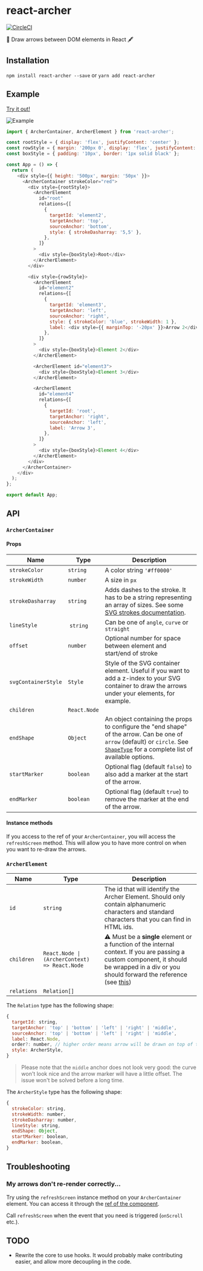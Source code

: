 # react-archer

[![CircleCI](https://circleci.com/gh/pierpo/react-archer.svg?style=svg)](https://circleci.com/gh/pierpo/react-archer)

🏹 Draw arrows between DOM elements in React 🖋

## Installation

`npm install react-archer --save` or `yarn add react-archer`

## Example

[Try it out!](https://pierpo.github.io/react-archer/)

![Example](https://raw.githubusercontent.com/pierpo/react-archer/master/example.png)

```javascript
import { ArcherContainer, ArcherElement } from 'react-archer';

const rootStyle = { display: 'flex', justifyContent: 'center' };
const rowStyle = { margin: '200px 0', display: 'flex', justifyContent: 'space-between' };
const boxStyle = { padding: '10px', border: '1px solid black' };

const App = () => {
  return (
    <div style={{ height: '500px', margin: '50px' }}>
      <ArcherContainer strokeColor="red">
        <div style={rootStyle}>
          <ArcherElement
            id="root"
            relations={[
              {
                targetId: 'element2',
                targetAnchor: 'top',
                sourceAnchor: 'bottom',
                style: { strokeDasharray: '5,5' },
              },
            ]}
          >
            <div style={boxStyle}>Root</div>
          </ArcherElement>
        </div>

        <div style={rowStyle}>
          <ArcherElement
            id="element2"
            relations={[
              {
                targetId: 'element3',
                targetAnchor: 'left',
                sourceAnchor: 'right',
                style: { strokeColor: 'blue', strokeWidth: 1 },
                label: <div style={{ marginTop: '-20px' }}>Arrow 2</div>,
              },
            ]}
          >
            <div style={boxStyle}>Element 2</div>
          </ArcherElement>

          <ArcherElement id="element3">
            <div style={boxStyle}>Element 3</div>
          </ArcherElement>

          <ArcherElement
            id="element4"
            relations={[
              {
                targetId: 'root',
                targetAnchor: 'right',
                sourceAnchor: 'left',
                label: 'Arrow 3',
              },
            ]}
          >
            <div style={boxStyle}>Element 4</div>
          </ArcherElement>
        </div>
      </ArcherContainer>
    </div>
  );
};

export default App;
```

## API

### `ArcherContainer`

#### Props

<!-- prettier-ignore -->
| Name | Type | Description |
| - | - | - |
| `strokeColor` | `string` | A color string `'#ff0000'`
| `strokeWidth` | `number` | A size in `px`
| `strokeDasharray` | `string` | Adds dashes to the stroke. It has to be a string representing an array of sizes. See some [SVG strokes documentation](https://www.w3schools.com/graphics/svg_stroking.asp).
| `lineStyle` | `string` | Can be one of `angle`, `curve` or `straight`
| `offset` | `number` | Optional number for space between element and start/end of stroke
| `svgContainerStyle` | `Style` | Style of the SVG container element. Useful if you want to add a z-index to your SVG container to draw the arrows under your elements, for example.
| `children` | `React.Node` |
| `endShape` | `Object` | An object containing the props to configure the "end shape" of the arrow. Can be one of `arrow` (default) or `circle`. See [`ShapeType`](flow-typed/archer-types.js) for a complete list of available options.
| `startMarker` | `boolean` | Optional flag (default `false`) to also add a marker at the start of the arrow.
| `endMarker` | `boolean` | Optional flag (default `true`) to remove the marker at the end of the arrow.

#### Instance methods

If you access to the ref of your `ArcherContainer`, you will access the `refreshScreen` method.
This will allow you to have more control on when you want to re-draw the arrows.

### `ArcherElement`

<!-- prettier-ignore -->
| Name | Type | Description |
| - | - | - |
| `id` | `string` | The id that will identify the Archer Element. Should only contain alphanumeric characters and standard characters that you can find in HTML ids.
| `children` | `React.Node \| (ArcherContext) => React.Node` | :warning: Must be a **single** element or a function of the internal context. If you are passing a custom component, it should be wrapped in a div or you should forward the reference (see [this](https://github.com/pierpo/react-archer/releases/tag/v2.0.0))
| `relations` | `Relation[]` |

The `Relation` type has the following shape:

```javascript
{
  targetId: string,
  targetAnchor: 'top' | 'bottom' | 'left' | 'right' | 'middle',
  sourceAnchor: 'top' | 'bottom' | 'left' | 'right' | 'middle',
  label: React.Node,
  order?: number, // higher order means arrow will be drawn on top of the others
  style: ArcherStyle,
}
```

> Please note that the `middle` anchor does not look very good: the curve won't look nice and the arrow marker will have a little offset.
> The issue won't be solved before a long time.

The `ArcherStyle` type has the following shape:

```javascript
{
  strokeColor: string,
  strokeWidth: number,
  strokeDasharray: number,
  lineStyle: string,
  endShape: Object,
  startMarker: boolean,
  endMarker: boolean,
}
```

## Troubleshooting

### My arrows don't re-render correctly...

Try using the `refreshScreen` instance method on your `ArcherContainer` element. You can access it through the [ref of the component](https://reactjs.org/docs/refs-and-the-dom.html).

Call `refreshScreen` when the event that you need is triggered (`onScroll` etc.).

## TODO

- Rewrite the core to use hooks. It would probably make contributing easier, and allow more decoupling in the code.
